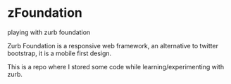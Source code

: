 # zFoundation
playing with zurb foundation

Zurb Foundation is a responsive web framework, an alternative to twitter bootstrap, it is a mobile first design.  

This is a repo where I stored some code while learning/experimenting with zurb.
